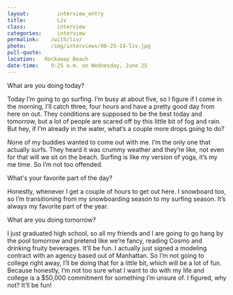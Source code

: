 ```yaml
---
layout:         interview_entry
title:          Liv
class:          interview
categories:     interview
permalink:    /with/liv/
photo:        /img/interviews/06-25-14-liv.jpg
pull-quote:
location:   Rockaway Beach
date-time:    9:25 a.m. on Wednesday, June 25
---
```


<p class="question">What are you doing today?</p>
<p>Today I’m going to go surfing. I’m busy at about five, so I figure if I come in the morning, I’ll catch three, four hours and have a pretty good day from here on out. They conditions are supposed to be the best today and tomorrow, but a lot of people are scared off by this little bit of fog and rain. But hey, if I’m already in the water, what’s a couple more drops going to do?</p>
<p>None of my buddies wanted to come out with me. I’m the only one that actually surfs. They heard it was crummy weather and they’re like, not even for that will we sit on the beach. Surfing is like my version of yoga, it’s my me time. So I’m not too offended. </p>

<p class="question">What's your favorite part of the day?</p>
<p>Honestly, whenever I get a couple of hours to get out here. I snowboard too, so I’m transitioning from my snowboarding season to my surfing season. It’s always my favorite part of the year. </p>

<p class="question">What are you doing tomorrow?</p>
<p>I just graduated high school, so all my friends and I are going to go hang by the pool tomorrow and pretend like we’re fancy, reading Cosmo and drinking fruity beverages. It’ll be fun. I actually just signed a modeling contract with an agency based out of Manhattan. So I’m not going to college right away, I’ll be doing that for a little bit, which will be a lot of fun. Because honestly, I’m not too sure what I want to do with my life and college is a $50,000 commitment for something I’m unsure of. I figured, why not? It’ll be fun!</p>